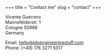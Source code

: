 +++
title = "Contact me"
slug = "contact"
+++

Vicente Guerrero\
Mannsfelderstr. 1\
Cologne 50968\
Germany

Email: hello@idoengineeringstuff.com\
Phone: (+49) 176 3271 5017
